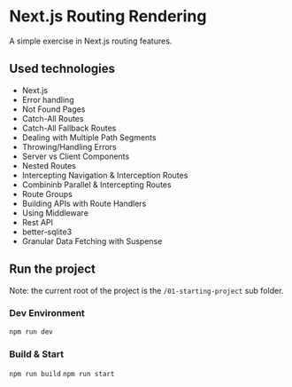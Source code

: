 # Next.js Routing Rendering
A simple exercise in Next.js routing features.

## Used technologies
- Next.js
- Error handling
- Not Found Pages
- Catch-All Routes
- Catch-All Fallback Routes
- Dealing with Multiple Path Segments
- Throwing/Handling Errors
- Server vs Client Components
- Nested Routes
- Intercepting Navigation & Interception Routes
- Combininb Parallel & Intercepting Routes
- Route Groups
- Building APIs with Route Handlers
- Using Middleware
- Rest API
- better-sqlite3
- Granular Data Fetching with Suspense

## Run the project
Note: the current root of the project is the `/01-starting-project` sub folder.

### Dev Environment
`npm run dev`

### Build & Start
`npm run build`
`npm run start`